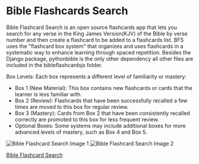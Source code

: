 # Bible Flashcards Search

Bible Flashcard Search is an open source flashcards app that lets you search for any verse in the King James Version(KJV) of the Bible by verse number and then create a flashcard to be added to a flashcards list.  BFS uses the "flashcard box system" that organizes and uses flashcards in a systematic way to enhance learning through spaced repetition.
Besides the Django package, pythonbible is the only other dependency all other files are included in the bibleflashcardsjs folder.  

Box Levels: Each box represents a different level of familiarity or mastery:

<ul><li>Box 1 (New Material): This box contains new flashcards or cards that the learner is less familiar with.</li>
<li>Box 2 (Review): Flashcards that have been successfully recalled a few times are moved to this box for regular review.</li>
<li>Box 3 (Mastery): Cards from Box 2 that have been consistently recalled correctly are promoted to this box for less frequent review.</li>
<li>Optional Boxes: Some systems may include additional boxes for more advanced levels of mastery, such as Box 4 and Box 5.</li>
</ul>

![Bible Flashcard Search Image 1](https://www.freesmartphoneapps.com/static/projects/images/BibleFlashcardSearchAndroid1.png "Bible Flashcard Search Image 1")
![Bible Flashcard Search Image 2](https://www.freesmartphoneapps.com/static/projects/images/BibleFlashcardSearchAndroid2.png "Bible Flashcard Search Image 2")

[Bible Flashcard Search](https://www.freesmartphoneapps.com/bibleflashcards/)



